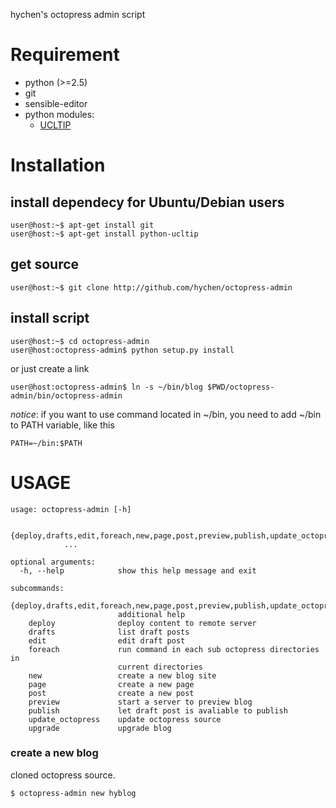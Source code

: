 hychen's octopress admin script

# Requirement

- python (>=2.5)
- git
- sensible-editor
- python modules:
	- [UCLTIP](pypi.python.org/pypi/ucltip)

# Installation

## install dependecy for Ubuntu/Debian users

	user@host:~$ apt-get install git
	user@host:~$ apt-get install python-ucltip

## get source

	user@host:~$ git clone http://github.com/hychen/octopress-admin

## install script

	user@host:~$ cd octopress-admin
	user@host:octopress-admin$ python setup.py install

or just create a link

	user@host:octopress-admin$ ln -s ~/bin/blog $PWD/octopress-admin/bin/octopress-admin

*notice*: if you want to use command located in ~/bin, you need to add ~/bin to PATH variable, like this

	PATH=~/bin:$PATH

# USAGE

	usage: octopress-admin [-h]

	            {deploy,drafts,edit,foreach,new,page,post,preview,publish,update_octopress,upgrade}
	            ...

	optional arguments:
	  -h, --help            show this help message and exit

	subcommands:
	  {deploy,drafts,edit,foreach,new,page,post,preview,publish,update_octopress,upgrade}
	                        additional help
	    deploy              deploy content to remote server
	    drafts              list draft posts
	    edit                edit draft post
	    foreach             run command in each sub octopress directories in
	                        current directories
	    new                 create a new blog site
	    page                create a new page
	    post                create a new post
	    preview             start a server to preview blog
	    publish             let draft post is avaliable to publish
	    update_octopress    update octopress source
	    upgrade             upgrade blog

### create a new blog

cloned octopress source.

	$ octopress-admin new hyblog

